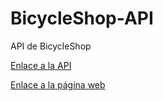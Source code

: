 # BicycleShop-API
API de BicycleShop

[Enlace a la API](https://bicicletas-api.herokuapp.com/)

[Enlace a la página web](https://fastbike2.000webhostapp.com/#/)
